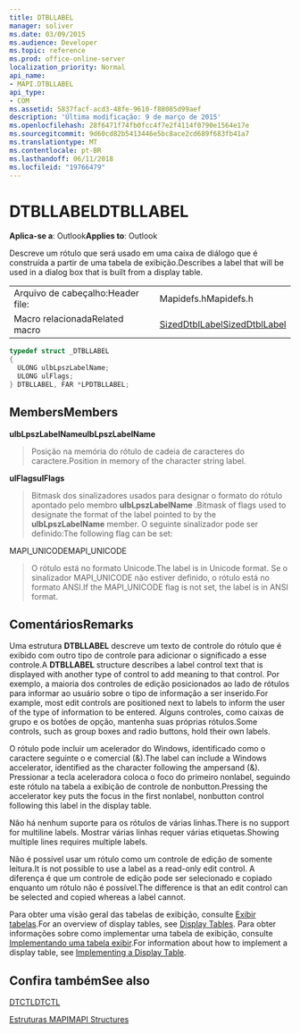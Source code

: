 ```yaml
---
title: DTBLLABEL
manager: soliver
ms.date: 03/09/2015
ms.audience: Developer
ms.topic: reference
ms.prod: office-online-server
localization_priority: Normal
api_name:
- MAPI.DTBLLABEL
api_type:
- COM
ms.assetid: 5837facf-acd3-48fe-9610-f88085d99aef
description: 'Última modificação: 9 de março de 2015'
ms.openlocfilehash: 28f6471f74fb0fcc4f7e2f4114f0790e1564e17e
ms.sourcegitcommit: 9d60cd82b5413446e5bc8ace2cd689f683fb41a7
ms.translationtype: MT
ms.contentlocale: pt-BR
ms.lasthandoff: 06/11/2018
ms.locfileid: "19766479"
---
```

# <a name="dtbllabel"></a><span data-ttu-id="19827-103">DTBLLABEL</span><span class="sxs-lookup"><span data-stu-id="19827-103">DTBLLABEL</span></span>

  
  
<span data-ttu-id="19827-104">**Aplica-se a**: Outlook</span><span class="sxs-lookup"><span data-stu-id="19827-104">**Applies to**: Outlook</span></span> 
  
<span data-ttu-id="19827-105">Descreve um rótulo que será usado em uma caixa de diálogo que é construída a partir de uma tabela de exibição.</span><span class="sxs-lookup"><span data-stu-id="19827-105">Describes a label that will be used in a dialog box that is built from a display table.</span></span>
  
|||
|:-----|:-----|
|<span data-ttu-id="19827-106">Arquivo de cabeçalho:</span><span class="sxs-lookup"><span data-stu-id="19827-106">Header file:</span></span>  <br/> |<span data-ttu-id="19827-107">Mapidefs.h</span><span class="sxs-lookup"><span data-stu-id="19827-107">Mapidefs.h</span></span>  <br/> |
|<span data-ttu-id="19827-108">Macro relacionada</span><span class="sxs-lookup"><span data-stu-id="19827-108">Related macro</span></span>  <br/> |[<span data-ttu-id="19827-109">SizedDtblLabel</span><span class="sxs-lookup"><span data-stu-id="19827-109">SizedDtblLabel</span></span>](sizeddtbllabel.md) <br/> |
   
```cpp
typedef struct _DTBLLABEL
{
  ULONG ulbLpszLabelName;
  ULONG ulFlags;
} DTBLLABEL, FAR *LPDTBLLABEL;

```

## <a name="members"></a><span data-ttu-id="19827-110">Members</span><span class="sxs-lookup"><span data-stu-id="19827-110">Members</span></span>

 <span data-ttu-id="19827-111">**ulbLpszLabelName**</span><span class="sxs-lookup"><span data-stu-id="19827-111">**ulbLpszLabelName**</span></span>
  
> <span data-ttu-id="19827-112">Posição na memória do rótulo de cadeia de caracteres do caractere.</span><span class="sxs-lookup"><span data-stu-id="19827-112">Position in memory of the character string label.</span></span>
    
 <span data-ttu-id="19827-113">**ulFlags**</span><span class="sxs-lookup"><span data-stu-id="19827-113">**ulFlags**</span></span>
  
> <span data-ttu-id="19827-114">Bitmask dos sinalizadores usados para designar o formato do rótulo apontado pelo membro **ulbLpszLabelName** .</span><span class="sxs-lookup"><span data-stu-id="19827-114">Bitmask of flags used to designate the format of the label pointed to by the **ulbLpszLabelName** member.</span></span> <span data-ttu-id="19827-115">O seguinte sinalizador pode ser definido:</span><span class="sxs-lookup"><span data-stu-id="19827-115">The following flag can be set:</span></span> 
    
<span data-ttu-id="19827-116">MAPI_UNICODE</span><span class="sxs-lookup"><span data-stu-id="19827-116">MAPI_UNICODE</span></span> 
  
> <span data-ttu-id="19827-117">O rótulo está no formato Unicode.</span><span class="sxs-lookup"><span data-stu-id="19827-117">The label is in Unicode format.</span></span> <span data-ttu-id="19827-118">Se o sinalizador MAPI_UNICODE não estiver definido, o rótulo está no formato ANSI.</span><span class="sxs-lookup"><span data-stu-id="19827-118">If the MAPI_UNICODE flag is not set, the label is in ANSI format.</span></span>
    
## <a name="remarks"></a><span data-ttu-id="19827-119">Comentários</span><span class="sxs-lookup"><span data-stu-id="19827-119">Remarks</span></span>

<span data-ttu-id="19827-120">Uma estrutura **DTBLLABEL** descreve um texto de controle do rótulo que é exibido com outro tipo de controle para adicionar o significado a esse controle.</span><span class="sxs-lookup"><span data-stu-id="19827-120">A **DTBLLABEL** structure describes a label control text that is displayed with another type of control to add meaning to that control.</span></span> <span data-ttu-id="19827-121">Por exemplo, a maioria dos controles de edição posicionados ao lado de rótulos para informar ao usuário sobre o tipo de informação a ser inserido.</span><span class="sxs-lookup"><span data-stu-id="19827-121">For example, most edit controls are positioned next to labels to inform the user of the type of information to be entered.</span></span> <span data-ttu-id="19827-122">Alguns controles, como caixas de grupo e os botões de opção, mantenha suas próprias rótulos.</span><span class="sxs-lookup"><span data-stu-id="19827-122">Some controls, such as group boxes and radio buttons, hold their own labels.</span></span> 
  
<span data-ttu-id="19827-123">O rótulo pode incluir um acelerador do Windows, identificado como o caractere seguinte o e comercial (&amp;).</span><span class="sxs-lookup"><span data-stu-id="19827-123">The label can include a Windows accelerator, identified as the character following the ampersand (&amp;).</span></span> <span data-ttu-id="19827-124">Pressionar a tecla aceleradora coloca o foco do primeiro nonlabel, seguindo este rótulo na tabela a exibição de controle de nonbutton.</span><span class="sxs-lookup"><span data-stu-id="19827-124">Pressing the accelerator key puts the focus in the first nonlabel, nonbutton control following this label in the display table.</span></span>
  
<span data-ttu-id="19827-125">Não há nenhum suporte para os rótulos de várias linhas.</span><span class="sxs-lookup"><span data-stu-id="19827-125">There is no support for multiline labels.</span></span> <span data-ttu-id="19827-126">Mostrar várias linhas requer várias etiquetas.</span><span class="sxs-lookup"><span data-stu-id="19827-126">Showing multiple lines requires multiple labels.</span></span>
  
<span data-ttu-id="19827-127">Não é possível usar um rótulo como um controle de edição de somente leitura.</span><span class="sxs-lookup"><span data-stu-id="19827-127">It is not possible to use a label as a read-only edit control.</span></span> <span data-ttu-id="19827-128">A diferença é que um controle de edição pode ser selecionado e copiado enquanto um rótulo não é possível.</span><span class="sxs-lookup"><span data-stu-id="19827-128">The difference is that an edit control can be selected and copied whereas a label cannot.</span></span> 
  
<span data-ttu-id="19827-129">Para obter uma visão geral das tabelas de exibição, consulte [Exibir tabelas](display-tables.md).</span><span class="sxs-lookup"><span data-stu-id="19827-129">For an overview of display tables, see [Display Tables](display-tables.md).</span></span> <span data-ttu-id="19827-130">Para obter informações sobre como implementar uma tabela de exibição, consulte [Implementando uma tabela exibir](display-table-implementation.md).</span><span class="sxs-lookup"><span data-stu-id="19827-130">For information about how to implement a display table, see [Implementing a Display Table](display-table-implementation.md).</span></span>
  
## <a name="see-also"></a><span data-ttu-id="19827-131">Confira também</span><span class="sxs-lookup"><span data-stu-id="19827-131">See also</span></span>



[<span data-ttu-id="19827-132">DTCTL</span><span class="sxs-lookup"><span data-stu-id="19827-132">DTCTL</span></span>](dtctl.md)


[<span data-ttu-id="19827-133">Estruturas MAPI</span><span class="sxs-lookup"><span data-stu-id="19827-133">MAPI Structures</span></span>](mapi-structures.md)

